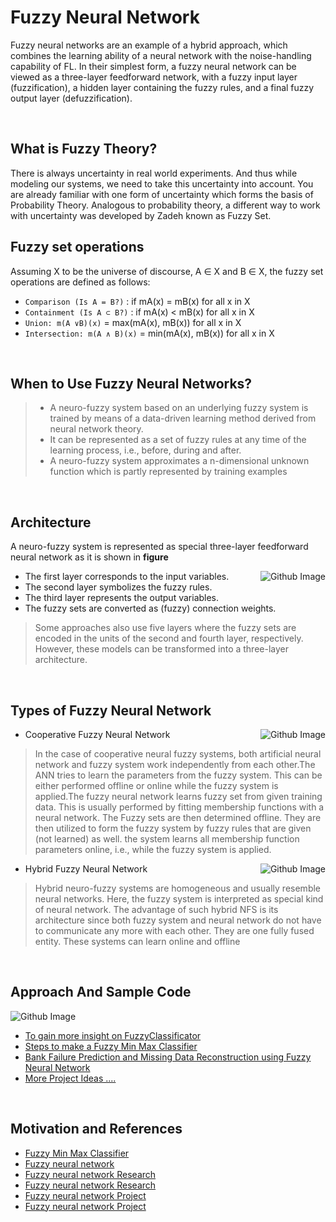 <h1>Fuzzy Neural Network</h1>

Fuzzy neural networks are an example of a hybrid approach, which combines the learning ability of a neural network with the noise-handling capability of FL. In their simplest form, a fuzzy neural network can be viewed as a three-layer feedforward network, with a fuzzy input layer (fuzzification), a hidden layer containing the fuzzy rules, and a final fuzzy output layer (defuzzification). 


<br>
<h2>What is Fuzzy Theory?</h2>
There is always uncertainty in real world experiments. And thus while modeling our systems, we need to take this uncertainty into account. You are already familiar with one form of uncertainty which forms the basis of Probability Theory. Analogous to probability theory, a different way to work with uncertainty was developed by Zadeh known as Fuzzy Set.

<br>
<h2>Fuzzy set operations</h2>

Assuming X to be the universe of discourse, A ∈ X and B ∈ X, the fuzzy set operations are defined as follows:

-  ```Comparison (Is A = B?)``` : if mA(x) = mB(x) for all x in X
-  ```Containment (Is A ⊂ B?)``` : if mA(x) < mB(x) for all x in X
-  ```Union: m(A ∨B)(x)``` = max(mA(x), mB(x)) for all x in X
-  ```Intersection: m(A ∧ B)(x)``` = min(mA(x), mB(x)) for all x in X



<br>
<h2>When to Use Fuzzy Neural Networks?</h2>

> - A neuro-fuzzy system based on an underlying fuzzy system is trained by means of a data-driven learning method derived from neural network theory.
> - It can be represented as a set of fuzzy rules at any time of the learning process, i.e., before, during and after.
> - A neuro-fuzzy system approximates a n-dimensional unknown function which is partly represented by training examples

<br>
<h2><b> Architecture </h2></b>

A neuro-fuzzy system is represented as special three-layer feedforward neural network as it is shown in __figure__

<img align="right" alt="Github Image" src="https://user-images.githubusercontent.com/53006261/134787085-6a8e0463-f5d1-4f87-ad6f-55290d7bbc65.png" />


- The first layer corresponds to the input variables.
- The second layer symbolizes the fuzzy rules.
- The third layer represents the output variables.
- The fuzzy sets are converted as (fuzzy) connection weights.

> Some approaches also use five layers where the fuzzy sets are encoded in the units of the second and fourth layer, respectively. However, these models can be transformed into a three-layer architecture.


<br>
<h2><b>Types of Fuzzy Neural Network</h2></b>


<img align="right" alt="Github Image" src="https://user-images.githubusercontent.com/53006261/134787572-755fce89-e068-455f-8d55-7bb3685fc562.png">

- Cooperative Fuzzy Neural Network
>In the case of cooperative neural fuzzy systems, both artificial neural network and fuzzy system work independently from each other.The ANN tries to learn the parameters     from the fuzzy system. This can be either performed offline or online while the fuzzy system is applied.The fuzzy neural network learns fuzzy set from given training data. This is usually performed by fitting membership functions with a neural network. The Fuzzy sets are then determined offline. They are then utilized to form the fuzzy system by fuzzy rules that are given (not learned) as well. the system learns all membership function parameters online, i.e., while the fuzzy system is applied. 

    


<img align="right" alt="Github Image" src="https://user-images.githubusercontent.com/53006261/134787527-b22654ca-b17b-4b46-9653-503c296faa99.png">

- Hybrid Fuzzy Neural Network

> Hybrid neuro-fuzzy systems are homogeneous and usually resemble neural networks. Here, the fuzzy system is interpreted as special kind of neural network. The advantage of such hybrid NFS is its architecture since both fuzzy system and neural network do not have to communicate any more with each other. They are one fully fused entity. These systems can learn online and offline

<br>
<h2><b> Approach And Sample Code </h2></b>

<img alt="Github Image" src="https://user-images.githubusercontent.com/53006261/134787364-4da8e865-7e77-4016-ab69-e3b3d81d3e00.png">

- [To gain more insight on FuzzyClassificator](https://github.com/devopshq/FuzzyClassificator)
- [Steps to make a Fuzzy Min Max Classifier](https://github.com/Cartmanishere/Fuzzy-min-max-classifier)
- [Bank Failure Prediction and Missing Data Reconstruction using Fuzzy Neural Network](https://github.com/Javelin1991/htet_predict_bank_failure)
- [More Project Ideas ....](https://github.com/topics/fuzzy-neural-network)



<br>
<h2><b> Motivation and References </h2></b>

- [Fuzzy Min Max Classifier](https://medium.com/@apbetahouse45/understanding-fuzzy-neural-network-with-code-and-graphs-263d1091d773)
- [Fuzzy neural network](http://www.scholarpedia.org/article/Fuzzy_neural_network)
- [Fuzzy neural network Research](https://www.sciencedirect.com/topics/chemical-engineering/fuzzy-neural-networks)
- [Fuzzy neural network Research](https://www.hindawi.com/journals/complexity/2021/9980528/)
- [Fuzzy neural network Project](https://github.com/Javelin1991/htet_predict_bank_failure)
- [Fuzzy neural network Project](https://github.com/devopshq/FuzzyClassificator)





